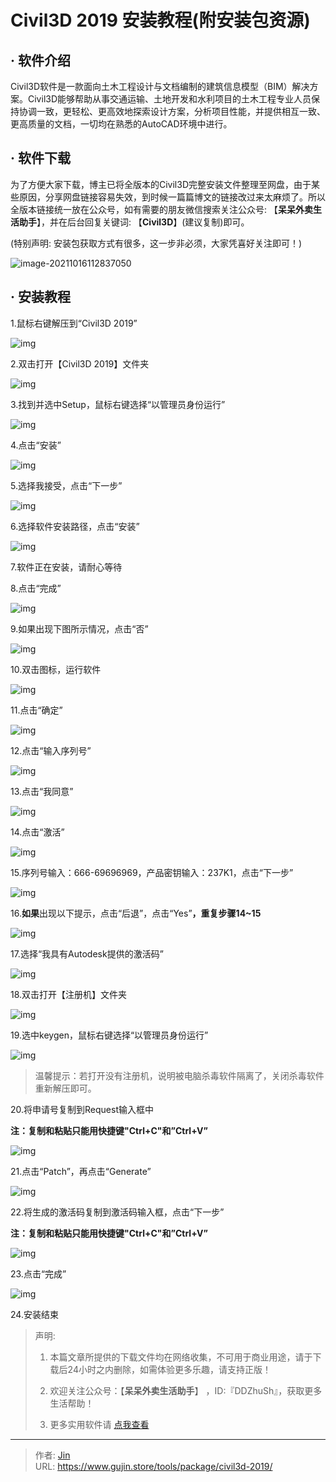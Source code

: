 # Civil3D 2019 安装教程(附安装包资源)


## · 软件介绍
Civil3D软件是一款面向土木工程设计与文档编制的建筑信息模型（BIM）解决方案。Civil3D能够帮助从事交通运输、土地开发和水利项目的土木工程专业人员保持协调一致，更轻松、更高效地探索设计方案，分析项目性能，并提供相互一致、更高质量的文档，一切均在熟悉的AutoCAD环境中进行。

## · 软件下载
为了方便大家下载，博主已将全版本的Civil3D完整安装文件整理至网盘，由于某些原因，分享网盘链接容易失效，到时候一篇篇博文的链接改过来太麻烦了。所以全版本链接统一放在公众号，如有需要的朋友微信搜索关注公众号: 【**呆呆外卖生活助手**】，并在后台回复关键词: 【**Civil3D**】(建议复制)即可。

(特别声明: 安装包获取方式有很多，这一步非必须，大家凭喜好关注即可！)

![image-20211016112837050](https://img.gujin.store/img/image-20211016112837050.png)

## · 安装教程

1.鼠标右键解压到“Civil3D 2019”

![img](https://img.gujin.store/img/v2-fa46ef328e57b65390c6f0ce16db1252_720w.png)

2.双击打开【Civil3D 2019】文件夹

![img](https://img.gujin.store/img/v2-8f37314249b92f2797be31a7a116f3b6_720w.png)

3.找到并选中Setup，鼠标右键选择“以管理员身份运行”

![img](https://img.gujin.store/img/v2-cae85cf28c3534dfd82d853704f39896_720w.png)

4.点击“安装”

![img](https://img.gujin.store/img/v2-f423de30e595f5881d04eec106f350ab_720w.png)

5.选择我接受，点击“下一步”

![img](https://img.gujin.store/img/v2-75db177eaf7dc7ecb35fffd1744001c0_720w.png)

6.选择软件安装路径，点击“安装”

![img](https://img.gujin.store/img/v2-19887811dfaa89e480b838b6add91e9b_720w.png)

7.软件正在安装，请耐心等待

8.点击“完成”

![img](https://img.gujin.store/img/v2-258c9f2b0938d75707b40d145648c63a_720w.png)

9.如果出现下图所示情况，点击“否”

![img](https://img.gujin.store/img/v2-88e1810ac7cc3059dcb81e937b822983_720w.png)

10.双击图标，运行软件

![img](https://img.gujin.store/img/v2-ff88edc2974f7d2e41064486c83cd283_720w.png)

11.点击“确定”

![img](https://img.gujin.store/img/v2-108150ada9d16c8435ff6ae03312d1c5_720w.png)

12.点击“输入序列号”

![img](https://img.gujin.store/img/v2-b98f3b7ea706bdfce975ed6791df98aa_720w.png)

13.点击“我同意”

![img](https://img.gujin.store/img/v2-fb7e9f7945cd00708eb112f79730577d_720w.png)

14.点击“激活”

![img](https://img.gujin.store/img/v2-872a173f576612f4703af932729dbf02_720w.png)

15.序列号输入：666-69696969，产品密钥输入：237K1，点击“下一步”

![img](https://img.gujin.store/img/v2-cea44ae3b2f5e4eee16ecaf50c6a24cd_720w.png)

16.**如果**出现以下提示，点击“后退”，点击“Yes”**，重复步骤14~15**

![img](https://img.gujin.store/img/v2-58ae07e8fd03b2dbfcf607f29fc21e41_720w.png)

17.选择“我具有Autodesk提供的激活码”

![img](https://img.gujin.store/img/v2-5a746d78fdc36bb64fa8700524863053_720w.png)

18.双击打开【注册机】文件夹

![img](https://img.gujin.store/img/v2-6849954ae60b5c1f03b3fadcd5ba98e1_720w.png)

19.选中keygen，鼠标右键选择“以管理员身份运行”

![img](https://img.gujin.store/img/v2-774f00b2bdfe595e4a9259d7227fa239_720w.png)



> 温馨提示：若打开没有注册机，说明被电脑杀毒软件隔离了，关闭杀毒软件重新解压即可。

20.将申请号复制到Request输入框中

**注：复制和粘贴只能用快捷键"Ctrl+C"和”Ctrl+V”**

![img](https://img.gujin.store/img/v2-307d4030a87040c555fcf9fe256eac41_720w.png)



21.点击“Patch”，再点击“Generate”

![img](https://img.gujin.store/img/v2-3f1b99016ce9336ddaba48255971f6b4_720w.png)

22.将生成的激活码复制到激活码输入框，点击“下一步”

**注：复制和粘贴只能用快捷键"Ctrl+C"和”Ctrl+V”**

![img](https://img.gujin.store/img/v2-d6d098fbdf77e3c45eec8babf655ddbc_720w.png)



23.点击“完成”

![img](https://img.gujin.store/img/v2-1da679e7201e166b7cffc5169ada9436_720w.png)

24.安装结束




> 声明: 
>
> 1. 本篇文章所提供的下载文件均在网络收集，不可用于商业用途，请于下载后24小时之内删除，如需体验更多乐趣，请支持正版！
>
> 2. 欢迎关注公众号：【**呆呆外卖生活助手**】 ，ID:『DDZhuSh』，获取更多生活帮助！
>
> 3. 更多实用软件请  [点我查看](/tools)

---

> 作者: [Jin](https://img.gujin.store/img/favicon.ico)  
> URL: https://www.gujin.store/tools/package/civil3d-2019/  

